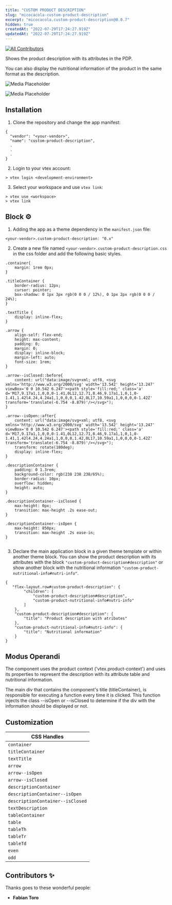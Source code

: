 ```yaml
---
title: "CUSTOM PRODUCT DESCRIPTION"
slug: "micocacola-custom-product-description"
excerpt: "micocacola.custom-product-description@0.0.7"
hidden: true
createdAt: "2022-07-29T17:24:27.919Z"
updatedAt: "2022-07-29T17:24:27.919Z"
---
```

[![All Contributors](https://img.shields.io/badge/all_contributors-1-orange.svg?style=flat-square)](#contributors-)

Shows the product description with its attributes in the PDP. 

You can also display the nutritional information of the product in the same format as the description.

![Media Placeholder](./custom-product-description.jpg)

![Media Placeholder](./custom-product-nutri-info.jpg)

## Installation 
1. Clone the repository and change the app manifest:
```
{
  "vendor": "<your-vendor>",
  "name": "custom-product-description",
  .
  .
  .
}
```
2. Login to your vtex account:
```
> vtex login <development-environment>
```
3. Select your workspace and use `vtex link`:
```
> vtex use <workspace>
> vtex link
```

## Block ⚙
1. Adding the app as a theme dependency in the `manifest.json` file:
```
<your-vendor>.custom-product-description: "0.x"
```
2. Create a new file named `<your-vendor>.custom-product-description.css` in the css folder and add the following basic styles.
```
.container{
    margin: 1rem 0px;
}

.titleContainer {
    border-radius: 12px;
    cursor: pointer;
    box-shadow: 0 1px 3px rgb(0 0 0 / 12%), 0 1px 2px rgb(0 0 0 / 24%);
}

.textTitle {
    display: inline-flex;
}

.arrow {
    align-self: flex-end;
    height: max-content;
    padding: 0;
    margin: 0;
    display: inline-block;
    margin-left: auto;
    font-size: 1rem;
}

.arrow--isClosed::before{
    content: url("data:image/svg+xml; utf8, <svg xmlns='http://www.w3.org/2000/svg' width='13.542' height='13.247' viewBox='0 0 10.542 6.247'><path style='fill:red;' class='a' d='M17,9.17a1,1,0,0,0-1.41,0L12,12.71,8.46,9.17a1,1,0,1,0-1.41,1.42l4.24,4.24a1,1,0,0,0,1.42,0L17,10.59a1,1,0,0,0,0-1.42Z' transform='translate(-6.754 -8.879)'/></svg>");
}

.arrow--isOpen::after{
    content: url("data:image/svg+xml; utf8, <svg xmlns='http://www.w3.org/2000/svg' width='13.542' height='13.247' viewBox='0 0 10.542 6.247'><path style='fill:red;' class='a' d='M17,9.17a1,1,0,0,0-1.41,0L12,12.71,8.46,9.17a1,1,0,1,0-1.41,1.42l4.24,4.24a1,1,0,0,0,1.42,0L17,10.59a1,1,0,0,0,0-1.42Z' transform='translate(-6.754 -8.879)'/></svg>");
    transform: rotate(180deg);
    display: inline-flex;
}

.descriptionContainer {
    padding: 0 1.3rem;
    background-color: rgb(238 238 238/65%);
    border-radius: 10px;
    overflow: hidden;
    height: auto;
}

.descriptionContainer--isClosed {
    max-height: 0px;
    transition: max-height .2s ease-out;
}

.descriptionContainer--isOpen {
    max-height: 850px;
    transition: max-height .2s ease-in;
}
 
```

3. Declare the main application block in a given theme template or within another theme block.
You can show the product description with its attributes with the block `"custom-product-description#description"` or show another block with the nutritional information `"custom-product-nutritional-info#nutri-info"`.
```
{
   "flex-layout.row#custom-product-description": {
        "children": [
            "custom-product-description#description",
            "custom-product-nutritional-info#nutri-info"
        ]
    },
    "custom-product-description#description": {
        "title": "Product description with atributes"
    },
    "custom-product-nutritional-info#nutri-info": {
        "title": "Nutritional information"
    }
}
```
## Modus Operandi
The component uses the product context ('vtex.product-context') and uses its properties to represent the description with its attribute table and nutritional information.

The main div that contains the component's title (titleContainer), is responsible for executing a function every time it is clicked. This function injects the class --isOpen or --isClosed to determine if the div with the information should be displayed or not.

## Customization

| CSS Handles |
| ----------- |
| `container` |
| `titleContainer` |
| `textTitle` |
| `arrow` |
| `arrow--isOpen` |
| `arrow--isClosed` |
| `descriptionContainer` |
| `descriptionContainer--isOpen` |
| `descriptionContainer--isClosed` |
| `textDescription` |
| `tableContainer` |
| `table` |
| `tableTh` |
| `tableTr` |
| `tableTd` |
| `even` |
| `odd` |


## Contributors ✨

Thanks goes to these wonderful people:

<!-- ALL-CONTRIBUTORS-LIST:START - Do not remove or modify this section -->
<!-- prettier-ignore-start -->
<!-- markdownlint-disable -->
<!-- markdownlint-enable -->
<!-- prettier-ignore-end -->

<!-- ALL-CONTRIBUTORS-LIST:END -->

- **Fabian Toro**